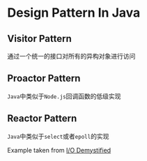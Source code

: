 # Design Pattern In Java

## Visitor Pattern
通过一个统一的接口对所有的异构对象进行访问

## Proactor Pattern
`Java`中类似于`Node.js`回调函数的低级实现

## Reactor Pattern
`Java`中类似于`select`或者`epoll`的实现

Example taken from [I/O Demystified](https://www.javacodegeeks.com/2012/08/io-demystified.html)

